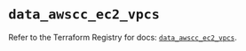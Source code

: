 # `data_awscc_ec2_vpcs`

Refer to the Terraform Registry for docs: [`data_awscc_ec2_vpcs`](https://registry.terraform.io/providers/hashicorp/awscc/0.70.0/docs/data-sources/ec2_vpcs).

